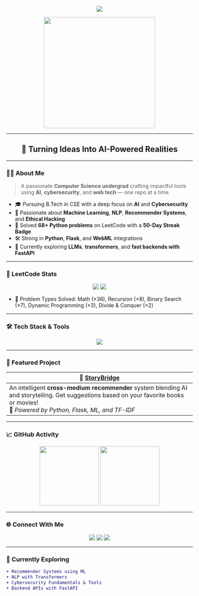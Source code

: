 <!-- ✨ Animated Hero Section -->
<p align="center">
  <img src="https://readme-typing-svg.demolab.com?font=Fira+Code&size=28&pause=1000&color=00F7FF&center=true&vCenter=true&width=800&lines=Hey,+I'm+Chinmay+Vuppu!;CSE+Student+%7C+AI+%2B+Cybersecurity+Explorer;Welcome+to+my+Dev+Realm!+🚀" />
</p>

<p align="center">
  <img src="https://media.tenor.com/qJ5evVs-_uUAAAAC/coding.gif" width="300" />
</p>

---

<h2 align="center">🧠 Turning Ideas Into AI-Powered Realities</h2>

---

### 👨‍💻 About Me

> A passionate **Computer Science undergrad** crafting impactful tools using **AI**, **cybersecurity**, and **web tech** — one repo at a time.

- 🎓 Pursuing B.Tech in CSE with a deep focus on **AI** and **Cybersecurity**
- 🤖 Passionate about **Machine Learning**, **NLP**, **Recommender Systems**, and **Ethical Hacking**
- 🧠 Solved **68+ Python problems** on LeetCode with a **50-Day Streak Badge**
- 🛠️ Strong in **Python**, **Flask**, and **WebML** integrations
- 🌱 Currently exploring **LLMs**, **transformers**, and **fast backends with FastAPI**

---

### 🧩 LeetCode Stats

<p align="center">
  <img src="https://img.shields.io/badge/LeetCode-68_Python_Solves-yellow?style=for-the-badge&logo=leetcode&logoColor=black" />
  <img src="https://img.shields.io/badge/LeetCode-50_Day_Streak-blue?style=for-the-badge&logo=leetcode&logoColor=white" />
</p>

- 🔢 Problem Types Solved: Math (×36), Recursion (×8), Binary Search (×7), Dynamic Programming (×3), Divide & Conquer (×2)

---

### 🛠️ Tech Stack & Tools

<p align="center">
  <img src="https://skillicons.dev/icons?i=python,flask,scikit-learn,tensorflow,html,css,js,react,git,github,vscode,postman,linux" />
</p>

---

### 🚀 Featured Project

| 🌉 [StoryBridge](https://github.com/RhiyaBhat/StoryBridge) |
|------------------------------------------------------------|
| An intelligent **cross-medium recommender** system blending AI and storytelling. Get suggestions based on your favorite books or movies!<br>📌 *Powered by Python, Flask, ML, and TF-IDF* |

---

### 📈 GitHub Activity

<p align="center">
  <img src="https://github-readme-stats.vercel.app/api?username=Chin-may02&theme=tokyonight&show_icons=true&count_private=true&hide=issues" height="160px"/>
  <img src="https://github-readme-stats.vercel.app/api/top-langs/?username=Chin-may02&layout=compact&theme=tokyonight" height="160px"/>
</p>

---

### 🌐 Connect With Me

<p align="center">
  <a href="mailto:chinmayvuppu@gmail.com"><img src="https://img.shields.io/badge/Gmail-D14836?style=for-the-badge&logo=gmail&logoColor=white"/></a>
  <a href="https://www.linkedin.com/in/vuppu-chinmay/"><img src="https://img.shields.io/badge/LinkedIn-0077B5?style=for-the-badge&logo=linkedin&logoColor=white"/></a>
  <a href="https://github.com/Chin-may02"><img src="https://img.shields.io/badge/GitHub-181717?style=for-the-badge&logo=github&logoColor=white"/></a>
</p>

---

### 🧭 Currently Exploring

```diff
+ Recommender Systems using ML
+ NLP with Transformers
+ Cybersecurity Fundamentals & Tools
+ Backend APIs with FastAPI
